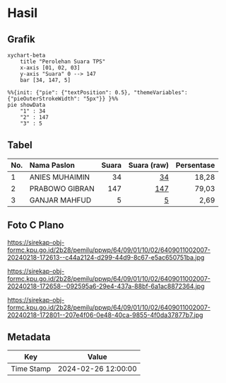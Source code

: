 # Hasil

## Grafik

```mermaid
xychart-beta
    title "Perolehan Suara TPS"
    x-axis [01, 02, 03]
    y-axis "Suara" 0 --> 147
    bar [34, 147, 5]
```

```mermaid
%%{init: {"pie": {"textPosition": 0.5}, "themeVariables": {"pieOuterStrokeWidth": "5px"}} }%%
pie showData
    "1" : 34
    "2" : 147
    "3" : 5
```

## Tabel

| No. | Nama Paslon    | Suara | Suara (raw) | Persentase |
|:--- |:-------------- | -----:| -----------:| ----------:|
| 1   | ANIES MUHAIMIN | 34    | [34][p-1]   | 18,28      |
| 2   | PRABOWO GIBRAN | 147   | [147][p-2]  | 79,03      |
| 3   | GANJAR MAHFUD  | 5     | [5][p-3]    | 2,69       |


[p-1]: https://github.com/gigit-pemilu/pemilu-2024-64-kalimantan-timur/blob/main/pilpres/hitung-suara/sub/64-kalimantan-timur/sub/09-penajam-paser-utara/sub/01-penajam/sub/1002-salo-loang/sub/007-tps/sub/paslon-1.txt
[p-2]: https://github.com/gigit-pemilu/pemilu-2024-64-kalimantan-timur/blob/main/pilpres/hitung-suara/sub/64-kalimantan-timur/sub/09-penajam-paser-utara/sub/01-penajam/sub/1002-salo-loang/sub/007-tps/sub/paslon-2.txt
[p-3]: https://github.com/gigit-pemilu/pemilu-2024-64-kalimantan-timur/blob/main/pilpres/hitung-suara/sub/64-kalimantan-timur/sub/09-penajam-paser-utara/sub/01-penajam/sub/1002-salo-loang/sub/007-tps/sub/paslon-3.txt

## Foto C Plano

https://sirekap-obj-formc.kpu.go.id/2b28/pemilu/ppwp/64/09/01/10/02/6409011002007-20240218-172613--c44a2124-d299-44d9-8c67-e5ac650751ba.jpg

https://sirekap-obj-formc.kpu.go.id/2b28/pemilu/ppwp/64/09/01/10/02/6409011002007-20240218-172658--092595a6-29e4-437a-88bf-6a1ac8872364.jpg

https://sirekap-obj-formc.kpu.go.id/2b28/pemilu/ppwp/64/09/01/10/02/6409011002007-20240218-172801--207e4f06-0e48-40ca-9855-4f0da37877b7.jpg


## Metadata

| Key        | Value               |
| ---------- | ------------------- |
| Time Stamp | 2024-02-26 12:00:00 |



